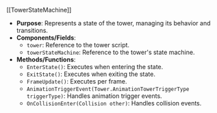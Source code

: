 [[TowerStateMachine]]

- **Purpose**: Represents a state of the tower, managing its behavior and transitions.
- **Components/Fields**:
    - `tower`: Reference to the tower script.
    - `towerStateMachine`: Reference to the tower's state machine.
- **Methods/Functions**:
    - `EnterState()`: Executes when entering the state.
    - `ExitState()`: Executes when exiting the state.
    - `FrameUpdate()`: Executes per frame.
    - `AnimationTriggerEvent(Tower.AnimationTowerTriggerType triggerType)`: Handles animation trigger events.
    - `OnCollisionEnter(Collision other)`: Handles collision events.